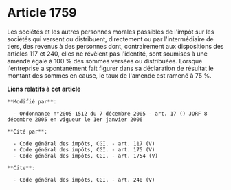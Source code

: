 # Article 1759

Les sociétés et les autres personnes morales passibles de l'impôt sur les sociétés qui versent ou distribuent, directement ou
par l'intermédiaire de tiers, des revenus à des personnes dont, contrairement aux dispositions des articles 117 et 240, elles
ne révèlent pas l'identité, sont soumises à une amende égale à 100 % des sommes versées ou distribuées. Lorsque l'entreprise
a spontanément fait figurer dans sa déclaration de résultat le montant des sommes en cause, le taux de l'amende est ramené à
75 %.

**Liens relatifs à cet article**

	**Modifié par**:

	  - Ordonnance n°2005-1512 du 7 décembre 2005 - art. 17 () JORF 8 décembre 2005 en vigueur le 1er janvier 2006

	**Cité par**:

	  - Code général des impôts, CGI. - art. 117 (V)
	  - Code général des impôts, CGI. - art. 175 (V)
	  - Code général des impôts, CGI. - art. 1754 (V)

	**Cite**:

	  - Code général des impôts, CGI. - art. 240 (V)

